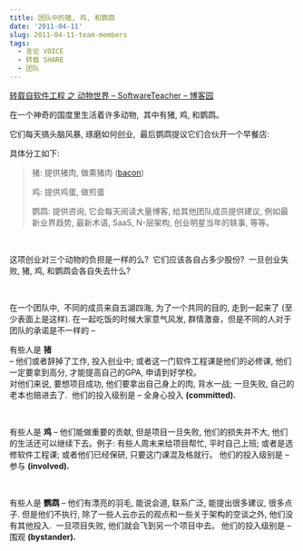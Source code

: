 ```yaml
---
title: 团队中的猪, 鸡, 和鹦鹉
date: '2011-04-11'
slug: 2011-04-11-team-members
tags:
  - 言论 VOICE
  - 转载 SHARE
  - 团队
---
```



[转载自软件工程 之 动物世界 – SoftwareTeacher –
博客园](http://www.cnblogs.com/xinz/archive/2011/03/14/1983620.html)

在一个神奇的国度里生活着许多动物,  其中有猪, 鸡, 和鹦鹉。

它们每天搞头脑风暴, 琢磨如何创业,  最后鹦鹉提议它们合伙开一个早餐店:

具体分工如下:

> 猪: 提供猪肉, 做熏猪肉
> ([bacon](http://www.bing.com/images/search?q=Eggs+And+Bacon&qpvt=bacon&FORM=RESTAB))
>
> 鸡: 提供鸡蛋, 做煎蛋
>
> 鹦鹉: 提供咨询, 它会每天阅读大量博客, 给其他团队成员提供建议,
> 例如最新业界趋势, 最新术语, SaaS, N-层架构, 创业明星当年的轶事,
> 等等。 

 

这项创业对三个动物的负担是一样的么?  它们应该各自占多少股份? 
一旦创业失败, 猪, 鸡, 和鹦鹉会各自失去什么?

 

在一个团队中,  不同的成员来自五湖四海, 为了一个共同的目的, 走到一起来了
(至少表面上是这样). 在一起吃饭的时候大家意气风发,
群情激奋，但是不同的人对于团队的承诺是不一样的 –

有些人是 **猪**  
– 他们或者辞掉了工作, 投入创业中; 或者这一门软件工程课是他们的必修课,
他们一定要拿到高分, 才能提高自己的GPA, 申请到好学校。  
对他们来说, 要想项目成功, 他们要拿出自己身上的肉, 背水一战; 一旦失败,
自己的老本也赔进去了.  他们的投入级别是 – 全身心投入 **(committed).**

 

有些人是 **鸡** – 他们能做重要的贡献, 但是项目一旦失败,
他们的损失并不大, 他们的生活还可以继续下去。例子:
有些人周末来给项目帮忙, 平时自己上班; 或者是选修软件工程课;
或者他们已经保研, 只要这门课混及格就行。 他们的投入级别是 – 参与
**(involved).**

 

有些人是 **鹦鹉** – 他们有漂亮的羽毛, 能说会道, 联系广泛,
能提出很多建议, 很多点子. 但是他们不执行,
除了一些人云亦云的观点和一些关于架构的空谈之外, 他们没有其他投入. 
一旦项目失败, 他们就会飞到另一个项目中去。 他们的投入级别是 – 围观
**(bystander).** 
